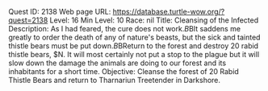 Quest ID: 2138
Web page URL: https://database.turtle-wow.org/?quest=2138
Level: 16
Min Level: 10
Race: nil
Title: Cleansing of the Infected
Description: As I had feared, the cure does not work.$B$BIt saddens me greatly to order the death of any of nature's beasts, but the sick and tainted thistle bears must be put down.$B$BReturn to the forest and destroy 20 rabid thistle bears, $N. It will most certainly not put a stop to the plague but it will slow down the damage the animals are doing to our forest and its inhabitants for a short time.
Objective: Cleanse the forest of 20 Rabid Thistle Bears and return to Tharnariun Treetender in Darkshore.
